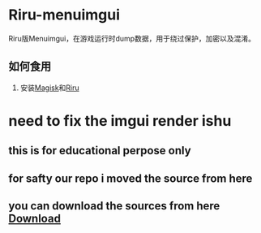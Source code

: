 # Riru-menuimgui
Riru版Menuimgui，在游戏运行时dump数据，用于绕过保护，加密以及混淆。

## 如何食用
1. 安装[Magisk](https://github.com/topjohnwu/Magisk)和[Riru](https://github.com/RikkaApps/Riru)
# need to fix the imgui render ishu

## this is for educational perpose only 
## for safty our repo i moved the source from here
## you can download the sources from here [Download](https://apkadmin.com/wwzgvc4v98re/rirubased-imgu-bgmi-alpha.zip.html)
